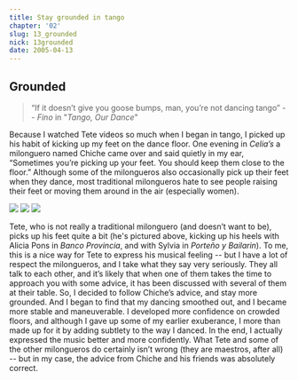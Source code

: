 ```yaml
---
title: Stay grounded in tango
chapter: '02'
slug: 13_grounded
nick: 13grounded
date: 2005-04-13
---
```


## Grounded

>“If it doesn’t give you goose bumps,  man, you’re not dancing tango”
>-- _Fino_ in "_Tango, Our Dance_"

Because I watched Tete videos so much when I began in tango, I picked up his habit of kicking up my feet on the dance floor. One evening in _Celia’s_ a milonguero named Chiche came over and said quietly in my ear, “Sometimes you’re picking up your feet. You should keep them close to the floor.” Although some of the milongueros also occasionally pick up their feet when they dance, most traditional milongueros hate to see people raising their feet or moving them around in the air (especially women).

![](/2_pics/13Grounded/image007.jpg)
![](/2_pics/13Grounded/image009.jpg)
![](/2_pics/13Grounded/image008.jpg)

Tete, who is not really a traditional milonguero (and doesn’t want to be), picks up his feet quite a bit (he's pictured above, kicking up his heels with Alicia Pons in _Banco Provincia_, and with Sylvia in _Porteño y Bailarin_). To me, this is a nice way for Tete to express his musical feeling -- but I have a lot of respect the milongueros, and I take what they say very seriously. They all talk to each other, and it’s likely that when one of them takes the time to approach you with some advice, it has been discussed with several of them at their table. So, I decided to follow Chiche’s advice, and stay more grounded. And I began to find that my dancing smoothed out, and I became more stable and maneuverable. I developed more confidence on crowded floors, and although I gave up some of my earlier exuberance, I more than made up for it by adding subtlety to the way I danced. In the end, I actually expressed the music better and more confidently. What Tete and some of the other milongueros do certainly isn’t wrong (they are maestros, after all) -- but in my case, the advice from Chiche and his friends was absolutely correct.

